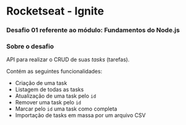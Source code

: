 # Rocketseat - Ignite

### Desafio 01 referente ao módulo: Fundamentos do Node.js

### Sobre o desafio

API para realizar o CRUD de suas *tasks* (tarefas).

Contém as seguintes funcionalidades:

- Criação de uma task
- Listagem de todas as tasks
- Atualização de uma task pelo `id`
- Remover uma task pelo `id`
- Marcar pelo `id` uma task como completa
- Importação de tasks em massa por um arquivo CSV